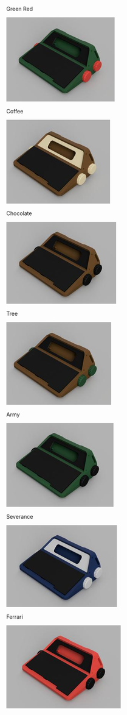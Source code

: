 Green Red

<img src=./001.png>


Coffee

<img src=./002.png>


Chocolate

<img src=./003.png>


Tree

<img src=./004.png>


Army

<img src=./005.png>


Severance

<img src=./006.png>


Ferrari

<img src=./007.png>

